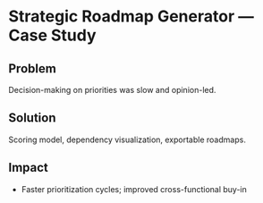 # Strategic Roadmap Generator — Case Study

## Problem
Decision-making on priorities was slow and opinion-led.

## Solution
Scoring model, dependency visualization, exportable roadmaps.

## Impact
- Faster prioritization cycles; improved cross-functional buy-in
